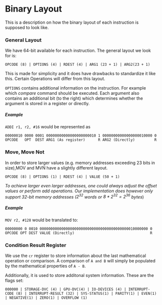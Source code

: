 # Binary Layout
This is a description on how the binary layout of each instruction is supposed to look like. 
### General Layout
We have 64-bit available for each instruction. The general layout we look for is:
```
OPCODE (8) | OPTIONS (4) | RDEST (4) | ARG1 (23 + 1) | ARG2(23 + 1)
```
This is made for simplicity and it does have drawbacks to standardize it like this. 
Certain Operations will differ from this layout.

`OPTIONS` contains additional information on the instruction. For example which _compare_ command should be executed.
Each argument also contains an additional bit (to the right) which determines whether the argument is stored in a register or directly.

##### Example
`ADDI r1, r2, #16` would be represented as
```
00000010 0000 0001 00000000000000000000010 1 00000000000000000010000 0
OPCODE   OPT  DEST ARG1 (As register)      R ARG2 (Directly)         R
```
### Move, Move Not
In order to store larger values (e.g. memory addresses exceeding 23 bits in size),MOV and MVN have a slightly different layout. 
```
OPCODE (8) | OPTIONS (1) | RDEST (4) | VALUE (50 + 1)
```
_To achieve larger even larger addresses, one could always adjust the offset values or perform add operations. Our implementation does however only support 32-bit memory addresses ($2^{32}$ words or $8*2^{32}=2^{36}$ bytes_)
##### Example
`MOV r2, #128` would be translated to:
```
00000000 0 0010 00000000000000000000000000000000000000000010000000 0
OPCODE OPT DEST VALUE (Directly)                                   R
```
### Condition Result Register
We use the `cr` register to store information about the last mathematical operation or comparison. 
A comparison of `A and B` will simply be populated by the mathematical properties of `A - B`. 

Additionally, it is used to store additonal system information.
These are the flags set:
```
000000 | STORAGE-DVC (4) | GPU-DVC(4) | IO-DEVICES (4) | INTERRUPT-CODE (8) | INTERRUPT-RESULT (32) | SYS-STATUS(1) | PARITY(1) | EVEN(1) | NEGATIVE(1) | ZERO(1) | OVERFLOW (1) 
```